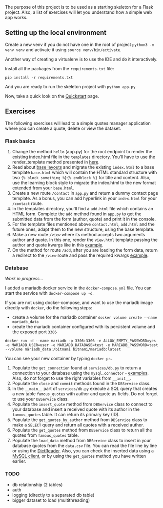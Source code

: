 The purpose of this project is to be used as a starting skeleton for a Flask project.
Also, a list of exercises will let you understand how a simple web app works.

## Setting up the local environment
Create a new venv if you do not have one in the root of project `python3 -m venv venv` and activate it using `source venv/bin/activate`.

Another way of creating a virtualenv is to use the IDE and do it interactively.

Install all the packages from the `requirements.txt` file:
```commandline
pip install -r requirements.txt
```
And you are ready to run the skeleton project with `python app.py`

Now, take a quick look on the [Quickstart](https://flask.palletsprojects.com/en/2.1.x/quickstart/) page.

## Exercises
The following exercises will lead to a simple quotes manager application where you can create a quote, delete or view the dataset.

###  Flask basics

1. Change the method `hello` (app.py) for the root endpoint to render the existing index.html file in the `templates` directory. You'll have to use the render_template method presented in [here](https://flask.palletsprojects.com/en/2.1.x/quickstart/?highlight=render_template#rendering-templates). 
2. Read about [base layouts](https://flask.palletsprojects.com/en/2.1.x/tutorial/templates/#the-base-layout) and migrate the existing `index.html` to a base template `base.html` which will contain the HTML standard structure with two `{% block something %}{% endblock %}` for title and content. Also, use the learning block style to migrate the index.html to the new format extended from your `base.html`.
3. Create a new route `/contact` in `app.py` and return a dummy contact page template. As a bonus, you can add hyperlink in your `index.html` for your `/contact` route.
4. In the templates directory, you'll find a `add.html` file which contains an HTML form. Complete the `add` method found in `app.py` to get the submitted data from the form (author, quote) and print it in the console.
5. For the template files mentioned above `contact.html`, `add.html` and the future ones, adapt them to the new structure, using the base template.
6. Make a new route `/view` where its method accepts two arguments author and quote. In this one, render the `view.html` template passing the author and quote kwargs like in this [example](https://flask.palletsprojects.com/en/2.1.x/quickstart/#rendering-templates).
7. On the method for route `/add`, after you are loading the form data, return a redirect to the `/view` route and pass the required kwargs [example](https://flask.palletsprojects.com/en/2.1.x/quickstart/#rendering-templates).

### Database
_Work in progress..._

I added a mariadb docker service in the `docker-compose.yml` file. You can start the service with `docker-compose up -d`.

If you are not using docker-compose, and want to use the mariadb image directly with `docker`, do the following steps:
- create a volume for the mariadb container `docker volume create --name mariadb_data`
- create the mariadb container configured with its persistent volume and the exposed port `3306`
```commandline
docker run -d --name mariadb -p 3306:3306 -e ALLOW_EMPTY_PASSWORD=yes -e MARIADB_USER=user -e MARIADB_DATABASE=test -e MARIADB_PASSWORD=test --volume mariadb_data:/bitnami bitnami/mariadb:latest
```
You can see your new container by typing `docker ps`.

1. Populate the `get_connection` found at `services/db.py` to return a connection to your database using the `mysql.connector` - [examples](https://dev.mysql.com/doc/connector-python/en/connector-python-example-connecting.html). Also, do not forget to use the right variables from `__init__`.
2. Populate the `close` and `commit` methods found in the `DBService` class.
3. In the `__main__` part of `services/db.py` execute a SQL query that creates a new table `famous_quotes` with author and quote as fields. Do not forget to use your `DBService` class.
4. Populate the `insert_quote` method from `DBService` class to connect to your database and insert a received quote with its author in the `famous_quotes` table. It can return its primary key (ID).
5. Populate the `get_quotes_by_author` method from `DBService` class to make a `SELECT` query and return all quotes with a received author.
6. Populate the `get_quotes`  method from `DBService` class to return all the quotes from `famous_quotes` table.
7. Populate the `load_data`  method from `DBService` class to insert in your database quotes from the `data.csv` file. You can read the file line by line or using the [DictReader](https://docs.python.org/3/library/csv.html#csv.DictReader). Also, you can check the inserted data using a [MySQL client](https://ubiq.co/database-blog/top-5-mysql-gui-tools-free-paid/), or by using the `get_quotes` method you have written earlier.

### TODO
- db relationship (2 tables)
- auth
- logging (directly to a separated db table)
- bigger dataset to load (multithreading)
